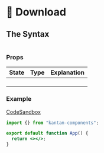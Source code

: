 # 🚧 Download

## The Syntax

```jsx

```

### Props

| State | Type | Explanation |
| ----- | ---- | ----------- |
| ` `   | ` `  |             |

### Example

[CodeSandbox](https://f0524.csb.app/modal)

```jsx title="src/App.js"
import {} from "kantan-components";

export default function App() {
  return <></>;
}
```

